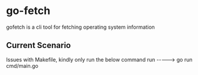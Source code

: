 # go-fetch

gofetch is a cli tool for fetching operating system information

## Current Scenario

Issues with Makefile, kindly only run the below command
run -----> go run cmd/main.go
